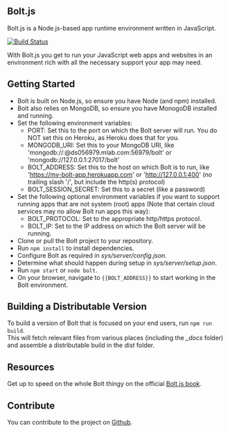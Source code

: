 ## Bolt.js

Bolt.js is a Node.js-based app runtime environment written in JavaScript.

[![Build Status](https://travis-ci.org/Chieze-Franklin/Bolt.js.svg?branch=master)](https://travis-ci.org/Chieze-Franklin/Bolt.js)

With Bolt.js you get to run your JavaScript web apps and websites in an environment rich with all the necessary support your app may need.

## Getting Started

* Bolt is built on Node.js, so ensure you have Node (and npm) installed.
* Bolt also relies on MongoDB, so ensure you have MonogoDB installed and running.
* Set the following environment variables:
	* PORT: Set this to the port on which the Bolt server will run. You do NOT set this on Heroku, as Heroku does that for you.
    * MONGODB_URI: Set this to your MongoDB URI, like 'mongodb://<user>:<password>@ds056979.mlab.com:56979/bolt' or 'mongodb://127.0.0.1:27017/bolt'
    * BOLT_ADDRESS: Set this to the host on which Bolt is to run, like 'https://my-bolt-app.herokuapp.com' or 'http://127.0.0.1:400' (no trailing slash '/', but include the http(s) protocol)
    * BOLT_SESSION_SECRET: Set this to a secret (like a password)
* Set the following optional environment variables if you want to support running apps that are not system (root) apps (Note that certain cloud services may no allow Bolt run apps this way):
    * BOLT_PROTOCOL: Set to the appropriate http/https protocol.
    * BOLT_IP: Set to the IP address on which the Bolt server will be running.
* Clone or pull the Bolt project to your repository.
* Run <code>npm install</code> to install dependencies.
* Configure Bolt as required in *sys/server/config.json*.
* Determine what should happen during setup in *sys/server/setup.json*.
* Run <code>npm start</code> or <code>node bolt</code>.
* On your browser, navigate to <code>{{BOLT_ADDRESS}}</code> to start working in the Bolt environment.

## Building a Distributable Version

To build a version of Bolt that is focused on your end users, run <code>npm run build</code>.  
This will fetch relevant files from various places (including the *_docs* folder) and assemble a distributable build in the *dist* folder.

## Resources
Get up to speed on the whole Bolt thingy on the official [Bolt.js book](https://chieze-franklin.gitbooks.io/bolt-js/content/).

## Contribute

You can contribute to the project on [Github](https://github.com/Chieze-Franklin/Bolt.js).